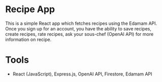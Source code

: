 # Recipe App

This is a simple React app which fetches recipes using the Edamam API. 
Once you sign up for an account, you have the ability to save recipes, create recipes, 
rate recipes, ask your sous-chef (OpenAI API) for more information on recipe. 

# Tools
- React (JavaScript), Express.js, OpenAI API, Firestore, Edamam API